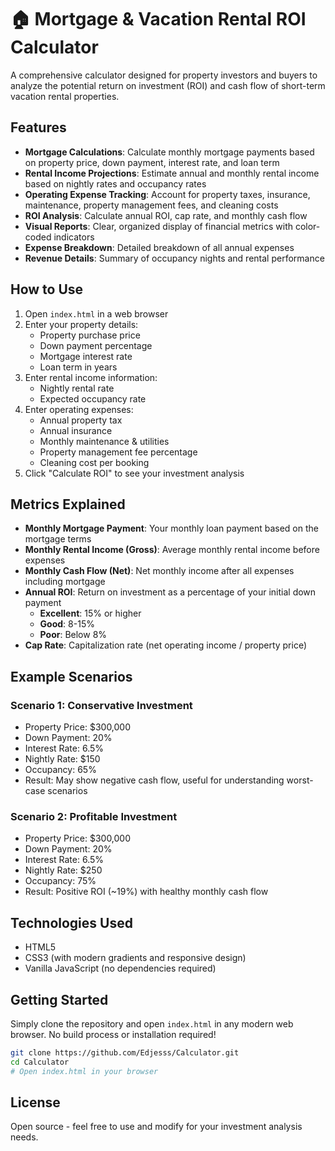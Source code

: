 # 🏠 Mortgage & Vacation Rental ROI Calculator

A comprehensive calculator designed for property investors and buyers to analyze the potential return on investment (ROI) and cash flow of short-term vacation rental properties.

## Features

- **Mortgage Calculations**: Calculate monthly mortgage payments based on property price, down payment, interest rate, and loan term
- **Rental Income Projections**: Estimate annual and monthly rental income based on nightly rates and occupancy rates
- **Operating Expense Tracking**: Account for property taxes, insurance, maintenance, property management fees, and cleaning costs
- **ROI Analysis**: Calculate annual ROI, cap rate, and monthly cash flow
- **Visual Reports**: Clear, organized display of financial metrics with color-coded indicators
- **Expense Breakdown**: Detailed breakdown of all annual expenses
- **Revenue Details**: Summary of occupancy nights and rental performance

## How to Use

1. Open `index.html` in a web browser
2. Enter your property details:
   - Property purchase price
   - Down payment percentage
   - Mortgage interest rate
   - Loan term in years
3. Enter rental income information:
   - Nightly rental rate
   - Expected occupancy rate
4. Enter operating expenses:
   - Annual property tax
   - Annual insurance
   - Monthly maintenance & utilities
   - Property management fee percentage
   - Cleaning cost per booking
5. Click "Calculate ROI" to see your investment analysis

## Metrics Explained

- **Monthly Mortgage Payment**: Your monthly loan payment based on the mortgage terms
- **Monthly Rental Income (Gross)**: Average monthly rental income before expenses
- **Monthly Cash Flow (Net)**: Net monthly income after all expenses including mortgage
- **Annual ROI**: Return on investment as a percentage of your initial down payment
  - **Excellent**: 15% or higher
  - **Good**: 8-15%
  - **Poor**: Below 8%
- **Cap Rate**: Capitalization rate (net operating income / property price)

## Example Scenarios

### Scenario 1: Conservative Investment
- Property Price: $300,000
- Down Payment: 20%
- Interest Rate: 6.5%
- Nightly Rate: $150
- Occupancy: 65%
- Result: May show negative cash flow, useful for understanding worst-case scenarios

### Scenario 2: Profitable Investment
- Property Price: $300,000
- Down Payment: 20%
- Interest Rate: 6.5%
- Nightly Rate: $250
- Occupancy: 75%
- Result: Positive ROI (~19%) with healthy monthly cash flow

## Technologies Used

- HTML5
- CSS3 (with modern gradients and responsive design)
- Vanilla JavaScript (no dependencies required)

## Getting Started

Simply clone the repository and open `index.html` in any modern web browser. No build process or installation required!

```bash
git clone https://github.com/Edjesss/Calculator.git
cd Calculator
# Open index.html in your browser
```

## License

Open source - feel free to use and modify for your investment analysis needs.